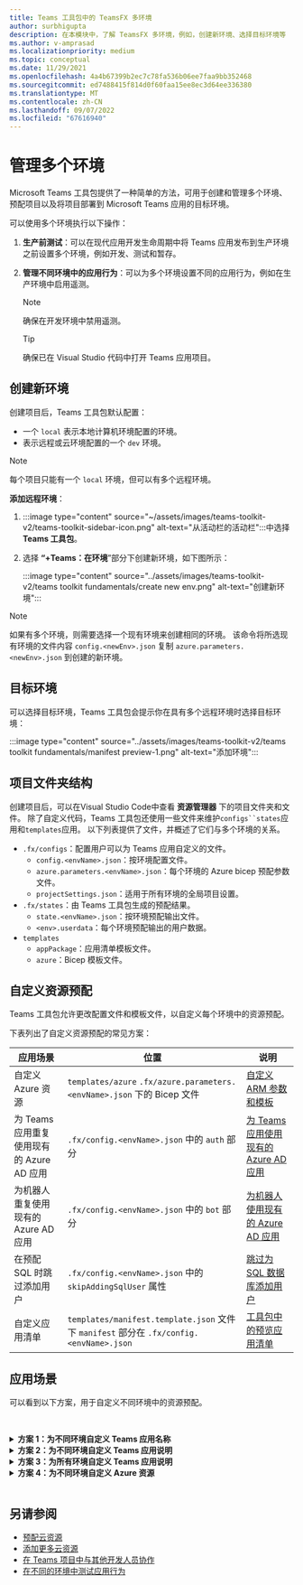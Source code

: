 ```yaml
---
title: Teams 工具包中的 TeamsFX 多环境
author: surbhigupta
description: 在本模块中，了解 TeamsFX 多环境，例如，创建新环境、选择目标环境等
ms.author: v-amprasad
ms.localizationpriority: medium
ms.topic: conceptual
ms.date: 11/29/2021
ms.openlocfilehash: 4a4b67399b2ec7c78fa536b06ee7faa9bb352468
ms.sourcegitcommit: ed7488415f814d0f60faa15ee8ec3d64ee336380
ms.translationtype: MT
ms.contentlocale: zh-CN
ms.lasthandoff: 09/07/2022
ms.locfileid: "67616940"
---
```

# <a name="manage-multiple-environments"></a>管理多个环境

 Microsoft Teams 工具包提供了一种简单的方法，可用于创建和管理多个环境、预配项目以及将项目部署到 Microsoft Teams 应用的目标环境。

 可以使用多个环境执行以下操作：

1. **生产前测试**：可以在现代应用开发生命周期中将 Teams 应用发布到生产环境之前设置多个环境，例如开发、测试和暂存。

2. **管理不同环境中的应用行为**：可以为多个环境设置不同的应用行为，例如在生产环境中启用遥测。

   > [!NOTE]
   > 确保在开发环境中禁用遥测。

   > [!TIP]
   > 确保已在 Visual Studio 代码中打开 Teams 应用项目。

## <a name="create-new-environment"></a>创建新环境

创建项目后，Teams 工具包默认配置：

* 一个 `local` 表示本地计算机环境配置的环境。
* 表示远程或云环境配置的一个 `dev` 环境。

> [!NOTE]
> 每个项目只能有一个 `local` 环境，但可以有多个远程环境。

**添加远程环境**：

1. :::image type="content" source="~/assets/images/teams-toolkit-v2/teams-toolkit-sidebar-icon.png" alt-text="从活动栏的活动栏":::中选择 **Teams 工具包**。
2. 选择 **“+Teams：在环境**”部分下创建新环境，如下图所示：

   :::image type="content" source="../assets/images/teams-toolkit-v2/teams toolkit fundamentals/create new env.png" alt-text="创建新环境":::

> [!Note]
> 如果有多个环境，则需要选择一个现有环境来创建相同的环境。 该命令将所选现有环境的文件内容 `config.<newEnv>.json` 复制 `azure.parameters.<newEnv>.json` 到创建的新环境。

## <a name="target-environment"></a>目标环境

可以选择目标环境，Teams 工具包会提示你在具有多个远程环境时选择目标环境：

:::image type="content" source="../assets/images/teams-toolkit-v2/teams toolkit fundamentals/manifest preview-1.png" alt-text="添加环境":::

## <a name="project-folder-structure"></a>项目文件夹结构

创建项目后，可以在Visual Studio Code中查看 **资源管理器** 下的项目文件夹和文件。 除了自定义代码，Teams 工具包还使用一些文件来维护`configs``states`应用和`templates`应用。 以下列表提供了文件，并概述了它们与多个环境的关系。

* `.fx/configs`：配置用户可以为 Teams 应用自定义的文件。
  * `config.<envName>.json`：按环境配置文件。
  * `azure.parameters.<envName>.json`：每个环境的 Azure bicep 预配参数文件。
  * `projectSettings.json`：适用于所有环境的全局项目设置。
* `.fx/states`：由 Teams 工具包生成的预配结果。
  * `state.<envName>.json`：按环境预配输出文件。
  * `<env>.userdata`：每个环境预配输出的用户数据。
* `templates`
  * `appPackage`：应用清单模板文件。
  * `azure`：Bicep 模板文件。

## <a name="customize-resource-provision"></a>自定义资源预配

Teams 工具包允许更改配置文件和模板文件，以自定义每个环境中的资源预配。

下表列出了自定义资源预配的常见方案：

| 应用场景 | 位置| 说明 |
| --- | --- | --- |
| 自定义 Azure 资源 |`templates/azure` `.fx/azure.parameters.<envName>.json` 下的 Bicep 文件 | [自定义 ARM 参数和模板](provision.md#customize-arm-template-files) |
| 为 Teams 应用重复使用现有的 Azure AD 应用 | `.fx/config.<envName>.json` 中的 `auth` 部分|  [为 Teams 应用使用现有的 Azure AD 应用](provision.md#use-an-existing-azure-ad-app-for-your-teams-app) |
| 为机器人重复使用现有的 Azure AD 应用 |`.fx/config.<envName>.json` 中的 `bot` 部分| [为机器人使用现有的 Azure AD 应用](provision.md#use-an-existing-azure-ad-app-for-your-bot) |
| 在预配 SQL 时跳过添加用户 |`.fx/config.<envName>.json` 中的 `skipAddingSqlUser` 属性| [跳过为 SQL 数据库添加用户](provision.md#skip-adding-user-for-sql-database) |
| 自定义应用清单 |`templates/manifest.template.json` 文件下 `manifest` 部分在 `.fx/config.<envName>.json`| [工具包中的预览应用清单](TeamsFx-preview-and-customize-app-manifest.md)|

## <a name="scenarios"></a>应用场景

可以看到以下方案，用于自定义不同环境中的资源预配。
<br>

<br><details>
<summary><b>方案 1：为不同环境自定义 Teams 应用名称 </b></summary>

可以将 Teams 应用名称 `myapp(dev)` 设置为默认环境 `dev` 和 `myapp(staging)` 过渡环境 `staging`。

自定义步骤：

1. 打开配置文件 `.fx/configs/config.dev.json`。
2. 更新 **short** to **`myapp(dev)`** 的 **`manifest`** > **`appName`** > 属性。

  更新内容 `.fx/configs/config.dev.json` 如下：

  ```json
  {
      "$schema": "https://aka.ms/teamsfx-env-config-schema",
      "description": "You can customize the TeamsFx config for different environments.   Visit https://aka.ms/teamsfx-env-config to learn more about this.",
      "manifest": {
          "appName": {
              "short": "myapp(dev)"
              ...
          }
      }
      ...
  }
  ```

3. 可以创建一个新环境，并在它不存在时将其 `staging` 命名。
4. 打开配置文件 `.fx/configs/config.staging.json`。
5. 更新同一属性 `myapp(staging)`。
6. 现在，可以在远程环境中运行预配命令 `dev` 和 `staging` 环境来更新应用名称。 若要使用 Teams 工具包运行预配命令，请参阅 [预配](provision.md#provision-using-teams-toolkit)。

</details>

<details>
<summary><b>方案 2：为不同环境自定义 Teams 应用说明</b></summary>

可以为不同的环境设置不同的 Teams 应用说明：

* 对于默认环境 `dev`，说明为 `my app description for dev`。
* 对于过渡环境 `staging`，说明是 `my app description for staging`。

自定义步骤：

1. 打开配置文件 `.fx/configs/config.dev.json`。
2. 添加具有值的新属性 **`manifest`****`short`** > **`description`** > 。**`my app description for dev`**

  更新内容 `.fx/configs/config.dev.json` 如下：

  ```json
  {
      "$schema": "https://aka.ms/teamsfx-env-config-schema",
      "description": "You can customize the TeamsFx config for different environments.   Visit https://aka.ms/teamsfx-env-config to learn more about this.",
      "manifest": {
          ...
          "description": {
              "short": "`my app description for dev"
              ...
          }
      }
      ...
  }
  ```

3. 创建新环境，并在不存在时将其 `staging` 命名。
4. 打开配置文件 `.fx/configs/config.staging.json`。
5. 将同一属性添加到 `my app description for staging`.
6. 打开 Teams 应用清单模板 `templates/appPackage/manifest.template.json`。
7. 更新属性 **`description`** > **`short`** 以使用在配置具有胡子语法 **`{{config.manifest.description.short}}`** 的文件中定义的 **变量**。
  
  更新内容 `manifest.template.json` 如下：

  ```json
  {
    "$schema": "https://developer.microsoft.com/en-us/json-schemas/teams/v1.11/MicrosoftTeams.schema.json",
    "manifestVersion": "1.11",
    "version": "1.0.0",
    ...
    "description": {
      "short": "{{config.manifest.description.short}}", 
      ...
    },
    ...
  }
  ```

8. 现在可以针对 `dev` 环境 `staging` 运行预配命令，以更新远程环境中的应用名称。

</details>

<details>
<summary><b>方案 3：为所有环境自定义 Teams 应用说明</b></summary>

可以将 Teams 应用 `my app description` 的说明设置为所有环境。

由于 Teams 应用清单模板是在所有环境中共享的，因此我们可以为目标更新其中的说明值：

1. 打开 Teams 应用清单模板 `templates/appPackage/manifest.template.json`。
2. 使用硬编码字符串更新属性 **`description`****`short`** > 。**`my app description`**
  
  更新内容 `manifest.template.json` 如下：

  ```json
  {
    "$schema": "https://developer.microsoft.com/en-us/json-schemas/teams/v1.11/MicrosoftTeams.schema.json",
    "manifestVersion": "1.11",
    "version": "1.0.0",
    ...
    "description": {
      "short": "my app description",
      ...
    },
    ...
  }

  ```

3. 现在可以针对 **所有** 环境运行预配命令，以更新远程环境中的应用名称。

</details>

<details>
<br><summary><b>方案 4：为不同环境自定义 Azure 资源</b></summary>

可以为每个环境自定义 Azure 资源，例如编辑与 fx/configs/azure.parameters 对应的环境。{env}.json 文件，用于指定 Azure 函数名称。

有关 Bicep 模板和参数文件的详细信息，请参阅 [预配云资源](provision.md)。
</details>
</br>

## <a name="see-also"></a>另请参阅

* [预配云资源](provision.md)
* [添加更多云资源](add-resource.md)
* [在 Teams 项目中与其他开发人员协作](TeamsFx-collaboration.md)
* [在不同的环境中测试应用行为](test-app-behavior.md)
